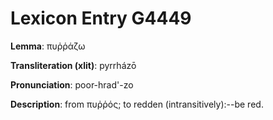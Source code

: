 # Lexicon Entry G4449

**Lemma**: πυῤῥάζω

**Transliteration (xlit)**: pyrrházō

**Pronunciation**: poor-hrad'-zo

**Description**:
from πυῤῥός; to redden (intransitively):--be red.
